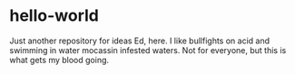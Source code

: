 # hello-world
Just another repository for ideas
Ed, here. I like bullfights on acid and swimming in water mocassin infested waters.
Not for everyone, but this is what gets my blood going.
